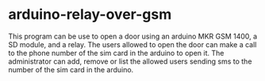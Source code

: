 # arduino-relay-over-gsm

This program can be use to open a door using an arduino MKR GSM 1400, a SD module, and a relay. The users allowed to open the door can make a call to the phone number of the sim card in the arduino to open it. The administrator can add, remove or list the allowed users sending sms to the number of the sim card in the arduino.
